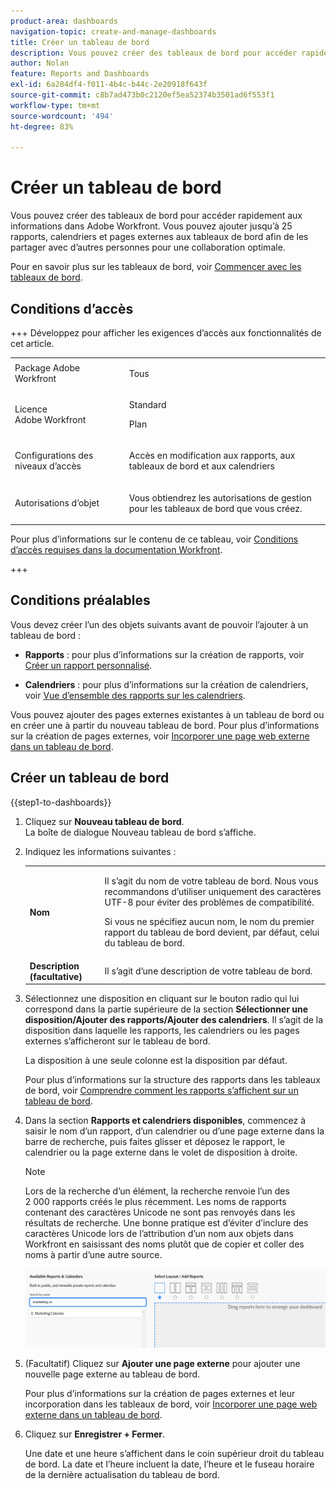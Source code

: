```yaml
---
product-area: dashboards
navigation-topic: create-and-manage-dashboards
title: Créer un tableau de bord
description: Vous pouvez créer des tableaux de bord pour accéder rapidement aux informations dans Adobe Workfront. Des rapports, des calendriers et des pages externes peuvent être ajoutés aux tableaux de bord que vous pouvez partager avec d’autres personnes pour une collaboration optimale.
author: Nolan
feature: Reports and Dashboards
exl-id: 6a284df4-f011-4b4c-b44c-2e20918f643f
source-git-commit: c8b7ad473b0c2120ef5ea52374b3501ad6f553f1
workflow-type: tm+mt
source-wordcount: '494'
ht-degree: 83%

---
```


# Créer un tableau de bord

<!--Audited: 01/2025-->

Vous pouvez créer des tableaux de bord pour accéder rapidement aux informations dans Adobe Workfront. Vous pouvez ajouter jusqu’à 25 rapports, calendriers et pages externes aux tableaux de bord afin de les partager avec d’autres personnes pour une collaboration optimale.

Pour en savoir plus sur les tableaux de bord, voir [Commencer avec les tableaux de bord](../../../reports-and-dashboards/dashboards/understanding-dashboards/get-started-dashboards.md).

## Conditions d’accès

+++ Développez pour afficher les exigences d’accès aux fonctionnalités de cet article.

<table style="table-layout:auto"> 
 <col> 
 <col> 
 <tbody> 
  <tr> 
   <td role="rowheader">Package Adobe Workfront</td> 
   <td> <p>Tous</p> </td> 
  </tr> 
  <tr> 
   <td role="rowheader">Licence Adobe Workfront</td> 
   <td> 
      <p>Standard</p>
      <p>Plan</p>
   </td> 
  </tr> 
  <tr> 
   <td role="rowheader">Configurations des niveaux d’accès</td> 
   <td> <p>Accès en modification aux rapports, aux tableaux de bord et aux calendriers</p></td> 
  </tr>  
  <tr> 
   <td role="rowheader">Autorisations d’objet</td> 
   <td> <p>Vous obtiendrez les autorisations de gestion pour les tableaux de bord que vous créez.</p> </td> 
  </tr> 
 </tbody> 
</table>

Pour plus d’informations sur le contenu de ce tableau, voir [Conditions d’accès requises dans la documentation Workfront](/help/quicksilver/administration-and-setup/add-users/access-levels-and-object-permissions/access-level-requirements-in-documentation.md).

+++

## Conditions préalables

Vous devez créer l’un des objets suivants avant de pouvoir l’ajouter à un tableau de bord :

* **Rapports** : pour plus d’informations sur la création de rapports, voir [Créer un rapport personnalisé](../../../reports-and-dashboards/reports/creating-and-managing-reports/create-custom-report.md).

* **Calendriers** : pour plus d’informations sur la création de calendriers, voir [Vue d’ensemble des rapports sur les calendriers](../../../reports-and-dashboards/reports/calendars/calendar-reports-overview.md).

Vous pouvez ajouter des pages externes existantes à un tableau de bord ou en créer une à partir du nouveau tableau de bord. Pour plus d’informations sur la création de pages externes, voir [Incorporer une page web externe dans un tableau de bord](../../../reports-and-dashboards/dashboards/creating-and-managing-dashboards/embed-external-web-page-dashboard.md).

## Créer un tableau de bord

{{step1-to-dashboards}}

1. Cliquez sur **Nouveau tableau de bord**.\
   La boîte de dialogue Nouveau tableau de bord s’affiche.

1. Indiquez les informations suivantes :

   <table style="table-layout:auto">
    <col>
    <col>
    <tbody>
     <tr>
      <td role="rowheader"><strong>Nom</strong></td>
      <td><p>Il s’agit du nom de votre tableau de bord. Nous vous recommandons d’utiliser uniquement des caractères UTF-8 pour éviter des problèmes de compatibilité.</p><p>Si vous ne spécifiez aucun nom, le nom du premier rapport du tableau de bord devient, par défaut, celui du tableau de bord.</p></td>
     </tr>
     <tr>
      <td role="rowheader"><strong>Description (facultative)</strong></td>
      <td>Il s’agit d’une description de votre tableau de bord.</td>
     </tr>
    </tbody>
   </table>

1. Sélectionnez une disposition en cliquant sur le bouton radio qui lui correspond dans la partie supérieure de la section **Sélectionner une disposition/Ajouter des rapports/Ajouter des calendriers**. Il s’agit de la disposition dans laquelle les rapports, les calendriers ou les pages externes s’afficheront sur le tableau de bord.

   La disposition à une seule colonne est la disposition par défaut.

   Pour plus d’informations sur la structure des rapports dans les tableaux de bord, voir [Comprendre comment les rapports s’affichent sur un tableau de bord](../../../reports-and-dashboards/dashboards/understanding-dashboards/understand-how-reports-display-dashboard.md).

   <!--
   Consider adding the information from this article above here, at some point, instead of linking to it.)
   -->

1. Dans la section **Rapports et calendriers disponibles**, commencez à saisir le nom d’un rapport, d’un calendrier ou d’une page externe dans la barre de recherche, puis faites glisser et déposez le rapport, le calendrier ou la page externe dans le volet de disposition à droite.

   >[!NOTE]
   >
   >Lors de la recherche d’un élément, la recherche renvoie l’un des 2 000 rapports créés le plus récemment. Les noms de rapports contenant des caractères Unicode ne sont pas renvoyés dans les résultats de recherche. Une bonne pratique est d’éviter d’inclure des caractères Unicode lors de l’attribution d’un nom aux objets dans Workfront en saisissant des noms plutôt que de copier et coller des noms à partir d’une autre source.

   ![Rechercher des rapports](assets/unshimmed-dashboard-ui.png)

1. (Facultatif) Cliquez sur **Ajouter une page externe** pour ajouter une nouvelle page externe au tableau de bord.

   Pour plus d’informations sur la création de pages externes et leur incorporation dans les tableaux de bord, voir [Incorporer une page web externe dans un tableau de bord](../../../reports-and-dashboards/dashboards/creating-and-managing-dashboards/embed-external-web-page-dashboard.md).

1. Cliquez sur **Enregistrer + Fermer**.

   Une date et une heure s’affichent dans le coin supérieur droit du tableau de bord. La date et l’heure incluent la date, l’heure et le fuseau horaire de la dernière actualisation du tableau de bord.
